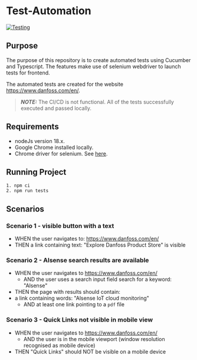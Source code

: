 # Test-Automation
[![Testing](https://github.com/nikarav/Test-Automation/actions/workflows/node.js.yml/badge.svg)](https://github.com/nikarav/Test-Automation/actions/workflows/node.js.yml)



## Purpose

The purpose of this repository is to create automated tests using Cucumber and Typescript. The features make use of selenium webdriver to launch tests for frontend.

The automated tests are created for the website  https://www.danfoss.com/en/.

> **_NOTE:_** The CI/CD is not functional. All of the tests successfully executed and passed locally.

## Requirements
- nodeJs version 18.x.
- Google Chrome installed locally.
- Chrome driver for selenium. See [here](https://chromedriver.chromium.org/downloads).


## Running Project

```
1. npm ci
2. npm run tests
```

## Scenarios

### Scenario 1 - visible button with a text

- WHEN the user navigates to: https://www.danfoss.com/en/
- THEN a link containing text: "Explore Danfoss Product Store" is visible

### Scenario 2 - Alsense search results are available

- WHEN the user navigates to https://www.danfoss.com/en/
  - AND the user uses a search input field search for a keyword: "Alsense"
- THEN the page with results should contain:
- a link containing words: "Alsense IoT cloud monitoring"
  - AND at least one link pointing to a `pdf` file
  

### Scenario 3 - Quick Links not visible in mobile view

- WHEN the user navigates to https://www.danfoss.com/en/
  - AND the user is in the mobile viewport (window resolution recognised as mobile device)
- THEN "Quick Links" should NOT be visible on a mobile device
